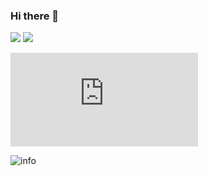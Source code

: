 ### Hi there 👋

<script src="https://gist.github.com/kimidaisuki22/8c4fbf3f301b71e7882844f9a8e6e2ef.js"></script>
 <!-- waka-box start -->


<!-- waka-box end -->
 <script src="https://gist.github.com/kimidaisuki22/8c4fbf3f301b71e7882844f9a8e6e2ef.js"></script>
 
![](http://antzuhl.cn:4000/get/@kimidaisuki22)
![](https://visitor-badge.glitch.me/badge?page_id=kimidaisuki22)

![](https://gist.github.com/kimidaisuki22/8c4fbf3f301b71e7882844f9a8e6e2ef.js)
 

![info](https://github-readme-stats.vercel.app/api?username=kimidaisuki22&show_icons=true&count_private=true&hide=prs&theme=default_repocard)
<!--
**kimidaisuki22/kimidaisuki22** is a ✨ _special_ ✨ repository because its `README.md` (this file) appears on your GitHub profile.

Here are some ideas to get you started:

- 🔭 I’m currently working on ...
- 🌱 I’m currently learning ...
- 👯 I’m looking to collaborate on ...
- 🤔 I’m looking for help with ...
- 💬 Ask me about ...
- 📫 How to reach me: ...
- 😄 Pronouns: ...
- ⚡ Fun fact: ...
-->

